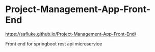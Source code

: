 # Project-Management-App-Front-End

https://safluke.github.io/Project-Management-App-Front-End/

Front end for springboot rest api microservice
